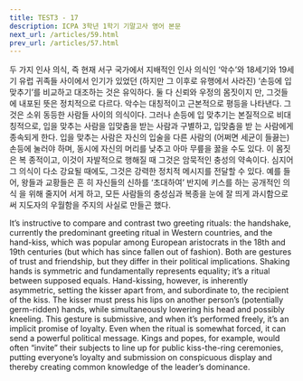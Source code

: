 ```yaml
---
title: TEST3 - 17
description: ICPA 3학년 1학기 기말고사 영어 본문
next_url: /articles/59.html
prev_url: /articles/57.html
---
```


두 가지 인사 의식, 즉 현재 서구 국가에서 지배적인 인사 의식인 ‘악수’와 18세기와 19세기 유럽 귀족들 사이에서 인기가 있었던 (하지만 그 이후로 유행에서 사라진) ‘손등에 입 맞추기’를 비교하고 대조하는 것은 유익하다. 둘 다 신뢰와 우정의 몸짓이지 만, 그것들에 내포된 뜻은 정치적으로 다르다. 악수는 대칭적이고 근본적으로 평등을 나타낸다. 그것은 소위 동등한 사람들 사이의 의식이다. 그러나 손등에 입 맞추기는 본질적으로 비대칭적으로, 입을 맞추는 사람을 입맞춤을 받는 사람과 구별하고, 입맞춤을 받 는 사람에게 종속되게 한다. 입을 맞추는 사람은 자신의 입술을 다른 사람의 (어쩌면 세균이 들끓는) 손등에 눌러야 하며, 동시에 자신의 머리를 낮추고 아마 무릎을 꿇을 수도 있다. 이 몸짓은 복 종적이고, 이것이 자발적으로 행해질 때 그것은 암묵적인 충성의 약속이다. 심지어 그 의식이 다소 강요될 때에도, 그것은 강력한 정치적 메시지를 전달할 수 있다. 예를 들어, 왕들과 교황들은 흔 히 자신들의 신하를 ‘초대하여’ 반지에 키스를 하는 공개적인 의식 을 위해 줄지어 서게 하고, 모든 사람들의 충성심과 복종을 눈에 잘 띄게 과시함으로써 지도자의 우월함을 주지의 사실로 만들곤 했다.

It’s instructive to compare and contrast two greeting rituals: the handshake, currently the predominant greeting ritual in Western countries, and the hand-kiss, which was popular among European aristocrats in the 18th and 19th centuries (but which has since fallen out of fashion). Both are gestures of trust and friendship, but they differ in their political implications. Shaking hands is symmetric and fundamentally represents equality; it’s a ritual between supposed equals. Hand-kissing, however, is inherently asymmetric, setting the kisser apart from, and subordinate to, the recipient of the kiss. The kisser must press his lips on another person’s (potentially germ-ridden) hands, while simultaneously lowering his head and possibly kneeling. This gesture is submissive, and when it’s performed freely, it’s an implicit promise of loyalty. Even when the ritual is somewhat forced, it can send a powerful political message. Kings and popes, for example, would often “invite” their subjects to line up for public kiss-the-ring ceremonies, putting everyone’s loyalty and submission on conspicuous display and thereby creating common knowledge of the leader’s dominance.
